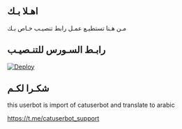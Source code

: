 ## اهـلا بـك
مـن هـنا تستطيـع عمـل رابط تنصيـب خـاص بـك

## رابـط السـورس للتنـصيـب

[![Deploy](https://www.herokucdn.com/deploy/button.svg)](https://heroku.com/deploy?template=https://github.com/Husamqwp/jmthon)

## شكـرا لكـم 


this userbot is import of catuserbot and translate to arabic

https://t.me/catuserbot_support
